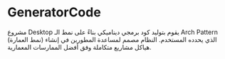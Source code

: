 # GeneratorCode
مشروع Desktop يقوم بتوليد كود برمجي ديناميكي بناءً على نمط الـ Arch Pattern (نمط العمارة) الذي يحدده المستخدم. النظام مصمم لمساعدة المطورين في إنشاء هياكل مشاريع متكاملة وفق أفضل الممارسات المعمارية.
